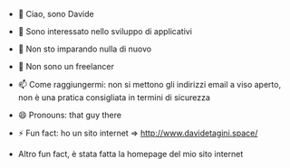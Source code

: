 - 👋 Ciao, sono Davide
- 👀 Sono interessato nello sviluppo di applicativi
- 🌱 Non sto imparando nulla di nuovo
- 💞️ Non sono un freelancer
- 📫 Come raggiungermi: non si mettono gli indirizzi email a viso aperto, non è una pratica consigliata in termini di sicurezza
- 😄 Pronouns: that guy there
- ⚡ Fun fact: ho un sito internet => http://www.davidetagini.space/

- Altro fun fact, è stata fatta la homepage del mio sito internet

<!---
davidetagini99/davidetagini99 is a ✨ special ✨ repository because its `README.md` (this file) appears on your GitHub profile.
You can click the Preview link to take a look at your changes.
--->
